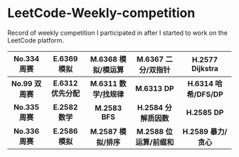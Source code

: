 # LeetCode-Weekly-competition
Record of weekly competition I participated in after I started to work on the LeetCode platform.



|   No.334 周赛    |     E.6369 模拟     |   M.6368 模拟/模运算   |    M.6367 二分/双指针    |    H.2577 Dijkstra     |
| :--------------: | :-----------------: | :--------------------: | :----------------------: | :--------------------: |
| **No.99 双周赛** | **E.6312 优先分配** | **M.6311 数学/找规律** |      **M.6313 DP**       | **H.6314 哈希/DFS/DP** |
| **No.335 周赛**  |   **E.2582 数学**   |     **M.2583 BFS**     |  **H.2584 分解质因数**   |     **H.2585 DP**      |
| **No.336 周赛**  |   **E.2586 模拟**   |  **M.2587 模拟/排序**  | **M.2588 位运算/前缀和** |  **H.2589 暴力/贪心**  |


